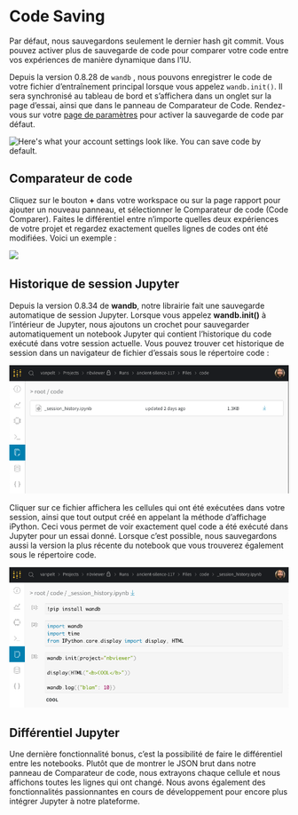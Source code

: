 # Code Saving

Par défaut, nous sauvegardons seulement le dernier hash git commit. Vous pouvez activer plus de sauvegarde de code pour comparer votre code entre vos expériences de manière dynamique dans l’IU.

Depuis la version 0.8.28 de `wandb` , nous pouvons enregistrer le code de votre fichier d’entraînement principal lorsque vous appelez `wandb.init()`. Il sera synchronisé au tableau de bord et s’affichera dans un onglet sur la page d’essai, ainsi que dans le panneau de Comparateur de Code. Rendez-vous sur votre [page de paramètres](https://app.wandb.ai/settings) pour activer la sauvegarde de code par défaut.

![Here&apos;s what your account settings look like. You can save code by default.](../../../.gitbook/assets/screen-shot-2020-05-12-at-12.28.40-pm.png)

## Comparateur de code

Cliquez sur le bouton **+** dans votre workspace ou sur la page rapport pour ajouter un nouveau panneau, et sélectionner le Comparateur de code \(Code Comparer\). Faites le différentiel entre n’importe quelles deux expériences de votre projet et regardez exactement quelles lignes de codes ont été modifiées. Voici un exemple :

![](../../../.gitbook/assets/cc1.png)

## Historique de session Jupyter

Depuis la version 0.8.34 de **wandb**, notre librairie fait une sauvegarde automatique de session Jupyter. Lorsque vous appelez **wandb.init\(\)** à l’intérieur de Jupyter, nous ajoutons un crochet pour sauvegarder automatiquement un notebook Jupyter qui contient l’historique du code exécuté dans votre session actuelle. Vous pouvez trouver cet historique de session dans un navigateur de fichier d’essais sous le répertoire code :

![](../../../.gitbook/assets/cc2%20%284%29%20%284%29.png)

Cliquer sur ce fichier affichera les cellules qui ont été exécutées dans votre session, ainsi que tout output créé en appelant la méthode d’affichage iPython. Ceci vous permet de voir exactement quel code a été exécuté dans Jupyter pour un essai donné. Lorsque c’est possible, nous sauvegardons aussi la version la plus récente du notebook que vous trouverez également sous le répertoire code.

![](../../../.gitbook/assets/cc3%20%283%29%20%281%29.png)

## Différentiel Jupyter

Une dernière fonctionnalité bonus, c’est la possibilité de faire le différentiel entre les notebooks. Plutôt que de montrer le JSON brut dans notre panneau de Comparateur de code, nous extrayons chaque cellule et nous affichons toutes les lignes qui ont changé. Nous avons également des fonctionnalités passionnantes en cours de développement pour encore plus intégrer Jupyter à notre plateforme.

